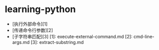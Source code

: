 # learning-python
- [执行外部命令][1]
- [传递命令行参数][2]
- [子字符串匹配][3]
[1]: execute-external-command.md
[2]: cmd-line-args.md
[3]: extract-substring.md
